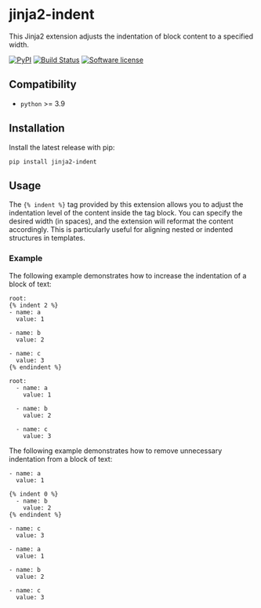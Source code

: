 # jinja2-indent

This Jinja2 extension adjusts the indentation of block content to a specified width.

[![PyPI](https://img.shields.io/pypi/v/jinja2-indent.svg)](https://pypi.org/project/jinja2-indent/)
[![Build Status](https://github.com/dldevinc/jinja2-indent/actions/workflows/tests.yml/badge.svg)](https://github.com/dldevinc/jinja2-indent)
[![Software license](https://img.shields.io/pypi/l/jinja2-indent.svg)](https://pypi.org/project/jinja2-indent/)

## Compatibility

-   `python` >= 3.9

## Installation

Install the latest release with pip:

```shell
pip install jinja2-indent
```

## Usage

The `{% indent %}` tag provided by this extension allows you to adjust the indentation level of the content inside the tag block. You can specify the desired width (in spaces), and the extension will reformat the content accordingly. This is particularly useful for aligning nested or indented structures in templates.

### Example

The following example demonstrates how to increase the indentation of a block of text:

```jinja2
root:
{% indent 2 %}
- name: a
  value: 1

- name: b
  value: 2

- name: c
  value: 3
{% endindent %}
```

```
root:
  - name: a
    value: 1

  - name: b
    value: 2

  - name: c
    value: 3
```

The following example demonstrates how to remove unnecessary indentation from a block of text:

```jinja2
- name: a
  value: 1

{% indent 0 %}
  - name: b
    value: 2
{% endindent %}

- name: c
  value: 3
```

```
- name: a
  value: 1

- name: b
  value: 2

- name: c
  value: 3
```
